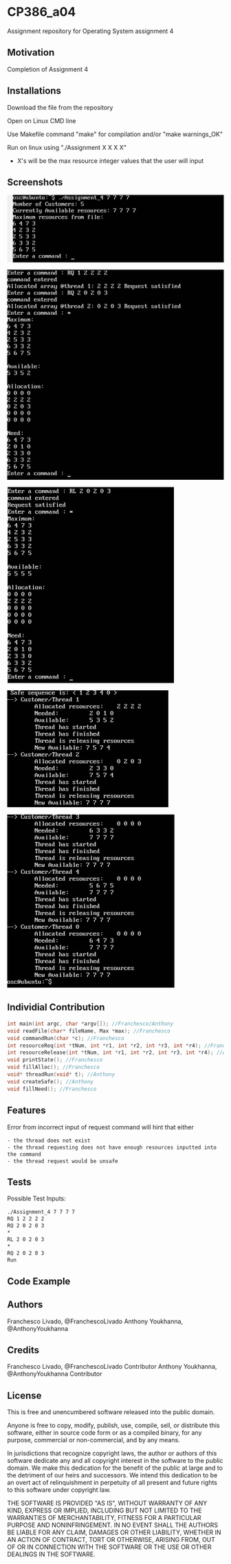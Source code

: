 # CP386_a04
Assignment repository for Operating System assignment 4
## Motivation
Completion of Assignment 4
## Installations
Download the file from the repository

Open on Linux CMD line

Use Makefile command "make" for compilation and/or "make warnings_OK"

Run on linux using "./Assignment X X X X" 

  - X's will be the max resource integer values that the user will input


## Screenshots
![Screenshot1](/pics/first.png "Program Start")

![Screenshot2](/pics/second.png "RQ, and * Example")

![Screenshot3](/pics/third.png "RL and *")

![Screenshot4](/pics/fourth.png "Run command Part 1")

![Screenshot5](/pics/fifth.png "Run command Part 2")

## Individial Contribution
```c
int main(int argc, char *argv[]); //Franchesco/Anthony
void readFile(char* fileName, Max *max); //Franchesco
void commandRun(char *c); //Franchesco
int resourceReq(int *tNum, int *r1, int *r2, int *r3, int *r4); //Franchesco/Anthony
int resourceRelease(int *tNum, int *r1, int *r2, int *r3, int *r4); //Anthony
void printState(); //Franchesco
void fillAlloc(); //Franchesco
void* threadRun(void* t); //Anthony
void createSafe(); //Anthony
void fillNeed(); //Franchesco
```
## Features

Error from incorrect input of request command will hint that either

    - the thread does not exist
    - the thread requesting does not have enough resources inputted into the command
    - the thread request would be unsafe

## Tests

Possible Test Inputs:

    ./Assignment_4 7 7 7 7
    RQ 1 2 2 2 2
    RQ 2 0 2 0 3
    *
    RL 2 0 2 0 3
    *
    RQ 2 0 2 0 3
    Run

## Code Example


## Authors

Franchesco Livado, @FranchescoLivado
Anthony Youkhanna, @AnthonyYoukhanna

## Credits
Franchesco Livado, @FranchescoLivado Contributor
Anthony Youkhanna, @AnthonyYoukhanna Contributor

## License
This is free and unencumbered software released into the public domain.

Anyone is free to copy, modify, publish, use, compile, sell, or distribute this software, either in source code form or as a compiled binary, for any purpose, commercial or non-commercial, and by any means.

In jurisdictions that recognize copyright laws, the author or authors of this software dedicate any and all copyright interest in the software to the public domain. We make this dedication for the benefit of the public at large and to the detriment of our heirs and successors. We intend this dedication to be an overt act of relinquishment in perpetuity of all present and future rights to this software under copyright law.

THE SOFTWARE IS PROVIDED "AS IS", WITHOUT WARRANTY OF ANY KIND, EXPRESS OR IMPLIED, INCLUDING BUT NOT LIMITED TO THE WARRANTIES OF MERCHANTABILITY, FITNESS FOR A PARTICULAR PURPOSE AND NONINFRINGEMENT. IN NO EVENT SHALL THE AUTHORS BE LIABLE FOR ANY CLAIM, DAMAGES OR OTHER LIABILITY, WHETHER IN AN ACTION OF CONTRACT, TORT OR OTHERWISE, ARISING FROM, OUT OF OR IN CONNECTION WITH THE SOFTWARE OR THE USE OR OTHER DEALINGS IN THE SOFTWARE.
